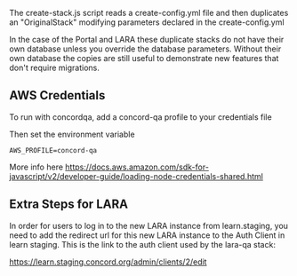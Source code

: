 The create-stack.js script reads a create-config.yml file and then duplicates
an "OriginalStack" modifying parameters declared in the create-config.yml

In the case of the Portal and LARA these duplicate stacks do not have their
own database unless you override the database parameters. Without their own
database the copies are still useful to demonstrate new features that don't
require migrations.

## AWS Credentials

To run with concordqa, add a concord-qa profile to your credentials file

Then set the environment variable

    AWS_PROFILE=concord-qa

More info here https://docs.aws.amazon.com/sdk-for-javascript/v2/developer-guide/loading-node-credentials-shared.html

## Extra Steps for LARA

In order for users to log in to the new LARA instance from learn.staging,
you need to add the redirect url for this new LARA instance to the Auth Client
in learn staging. This is the link to the auth client used by the lara-qa
stack:

https://learn.staging.concord.org/admin/clients/2/edit
